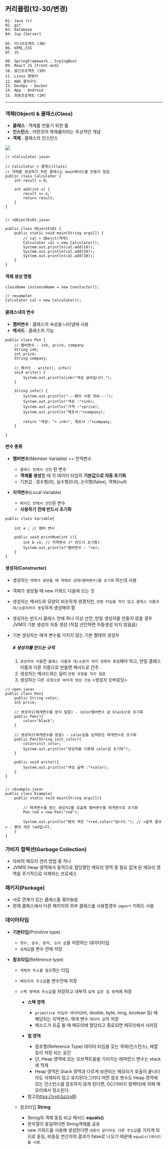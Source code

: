 ## 커리큘럼(12-30/변경)
```
01. Java (v)
02. git 
03. Database
04. Jsp [Server]

05. 미니프로젝트 (3W)
06. HTML,CSS  
07. JS

08. SpringFramework , SrpingBoot
09. React JS [Front-end]
10. 중간프로젝트 (1M)
11. Linux 명령어
12. AWS 클라우드
13. DevOps - Docker
14. App - Android
15. 최종프로젝트 (1M)
```
---

### 객체(Object) & 클래스(Class)
+ **클래스** : 객체를 만들기 위한 틀 <Java>
+ **인스턴스** : 어떤것의 복제품이라는 추상적인 개념
+ **객체** : 클래스의 인스턴스
<img src="https://corejava25hours.com/wp-content/uploads/2016/10/classes_and_objects.jpg">

```
// <Calculator.java>

// Calculator > 클래스(Class)
// 객체를 생성하기 위한 클래스는 main메서드를 만들지 않음.
public class Calculator {
	int result = 0;

	int add(int n) {
		result += n;
		return result;
	}
}


// <ObjectEx01.java>

public class ObjectEx01 {
	public static void main(String args[]) {		
		// cal > Obejct(객체)	
		Calculator cal = new Calculator();
		System.out.println(cal.add(10));
		System.out.println(cal.add(20));
		System.out.println(cal.add(30));
	}
}
```

#### 객체 생성 명령
```
className instanceName = new Constuctor();

// <example>
Calculator cal = new Calculator();

```

#### 클래스내의 변수
- **멤버변수** : 클래스의 속성을 나타낼때 사용
- **메서드** : 클래스의 기능
```
public class Pen {
	// 멤버변수 - ink, price, company	
	String ink;
	int price;
	String company;
	
	// 메서드 - write(), info()
	void write() {
		System.out.println(ink+"색상 글씨입니다.");
	}
	
	String info() {
		System.out.println("---펜의 사용 정보---");
		System.out.println("색상 :"+ink);
		System.out.println("가격 :"+price);
		System.out.println("제조사:"+company);
		
		return "색상: "+ ink+", 제조사 :"+company;
	}
	
}
```

#### 변수 종류
+ **멤버변수**(Member Variable) == 전역변수
	+ ```클래스 안에서 선언``` 된 변수
	+ **객체를 생성**할 때 각 데이터 타입의 **기본값으로 자동 초기화**
	+ 기본값 : 정수형(0), 실수형(0.0), 논리형(false), 객체(null)

+ **지역변수**(Local Variable)
	+ ```메서드 안에서 선언```된 변수
	+ **사용하기 전에 반드시 초기화**

```
public class Variable{

	int a ; // 멤버 변수

	public void printNum(int c){
		int b =1; // 지역변수 (* 반드시 초기화)
		System.out.println("멤버변수 : "+a);
	}
}
```

#### 생성자(Constructor)
+ 생성자는 ```객체가 생성될 때 객체의 상태(멤버변수)를 초기화``` 하는데 사용
+ 객체가 생성될 때 new 키워드 다음에 오는 것
+ 생성자는 메서드와 모양이 비슷하게 생겼지만, ```반환 타입을 적지 않고 클래스 이름과 대/소문자까지 동일```하게 생성해야 함
+ 생성자는 반드시 클래스 안에 하나 이상 선언, 만일 생성자를 만들지 않을 경우 JVM이 기본 생성자 자동 생성 (직접 선언하면 자동생성 되지 않음음)
+ 기본 생성자는 매개 변수를 가지지 않는 기본 형태의 생성자

	##### **# 생성자를 만드는 규칙**
	1. ```생성자의 이름```은 ```클래스 이름과 대/소문자 까지 정확히 동일```해야 하고, 만일 클래스 이름과 다른 이름으로 만들면 메서드로 간주.
	2. 생성자는 메서드와는 달리 ```반환 유형을 적지 않음```
	3. 생성자는 ```다른 유형으로 여러개 생성 가능``` <생성자 오버로딩>

```
// <pen.java>
public class Pen{
	public String color;
	int price;

	// 생성자1(매개변수를 받지 않음) - color멤버변수 값 black으로 초기화
	public Pen(){
		color="black";
	}

	// 생성자2(매개변수를 받음) - color값을 입력받은 매개변수로 초기화
	public Pen(String init_color){
		color=init_color;
		System.out.println("생성자를 이용해 color값 초기화");
	}

	public void write(){
		System.out.println("색상 출력 :"+color);
	}
}


// <Example.java>
public class Example{
	public static void main(String args[]){
		
		// 매개변수를 받는 생성자2를 호출해 멤버변수를 매개변수로 초기화
		Pen red = new Pen("red"); 
		
		System.out.println("펜의 색은 "+red.color+"입니다."); // <출력 결과> : 펜의 색은 red입니다.
	}
}
```

### 가비지 컬렉션(Garbage Collection)
+ 자바의 메모리 관리 방법 중 하나
+ JVM의 Heap 영역에서 동적으로 할당했던 메모리 영역 중 필요 없게 된 메모리 영역을 주기적으로 삭제하는 프로세스


### 패키지(Package)
+ 서로 관계가 있는 클래스들 묶어놓음
+ 현재 클래스에서 다른 패키지의 외부 클래스를 사용할경우 ```import``` 키워드 사용

### 데이터타입

+ **기본타입**(Primitive type)
	+ ```정수, 실수, 문자, 논리 값```을 저장하는 데이터타입
	+ ```실제값```을 변수 안에 저장

+ **참조타입**(Reference type)
	+ ```객체의 주소를 참조```하는 타입
	+ ```메모리의 주소값```을 변수안에 저장
	+ ```스택 영역에 주소값```을 저장하고 내부의 ```실제 값은 힙 영역```에 저장
		+ **스택 영역**
			+ ```primitive 타입의 데이터```(int, double, byte, long, boolean 등) 에 해당되는 지역변수, 매개 변수 ```데이터 값```이 저장 
			+ 메소드가 호출 될 때 메모리에 할당되고 종료되면 메모리에서 사라짐

		+ **힙 영역**
			+ 참조형(Reference Type) 데이터 타입을 갖는 객체(인스턴스), 배열 등이 저장 되는 공간
			+ 단, Heap 영역에 있는 오브젝트들을 가리키는 레퍼런스 변수는 stack에 적재
			+ Heap 영역은 Stack 영역과 다르게 보관되는 메모리가 호출이 끝나더라도 삭제되지 않고 유지된다.그러다 어떤 참조 변수도 Heap 영역에 있는 인스턴스를 참조하지 않게 된다면, GC(가비지 컬렉터)에 의해 메모리에서 청소된다.

		* 참고(https://vvd.bz/cxB)

	+ 참조타입 **String**
		+ String의 객체 동등 비교 메서드 **equals()**
		+ 문자열이 동일하다면 String객체를 공유
		+ new 키워드를 사용해 생성한다면 ```내용이 같더라도 다른 주소값```을 가지게 되므로 동등, 비동등 연산자의 결과가 false로 나오기 때문에 ```equals()메서드를 사용```.

